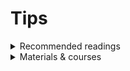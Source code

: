 # Tips

<details>
  <summary>Recommended readings</summary>
<summary>Fifty years of Landsat science and impacts</summary>

  Uncover the incredible story of Landsat's 50-year journey! Discover how this pioneering remote sensing technology has transformed our understanding of Earth and its dynamic changes.

📰 [*Check out this paper*](https://www.sciencedirect.com/science/article/pii/S0034425722003054)

![Reading (1)](https://github.com/rafaelatiengo/Tips/assets/77443417/0390d1e9-d05b-4375-a111-2dec75f8cd3c)
<div align="center" width="50px">
<img src="![Reading (1)](https://github.com/rafaelatiengo/Tips/assets/77443417/0390d1e9-d05b-4375-a111-2dec75f8cd3c)" />
</div>

<summary> Google Earth Engine: A Global Analysis and Future Trends</summary>
Are you interested in understanding the primary applications of the Google Earth Engine? 
Would you like to know which articles are most frequently cited? 
Which nations are at the forefront of utilizing this platform?

📰 [*Check out this paper*](https://www.mdpi.com/2072-4292/15/14/3675)

![1690799235546](https://github.com/rafaelatiengo/Tips/assets/77443417/06179c48-65da-4a84-a458-0427474bb86f)
<div align="center" width="50px">
<img src="![Reading (1)](![1690799235546](https://github.com/rafaelatiengo/Tips/assets/77443417/06179c48-65da-4a84-a458-0427474bb86f)" />
</div>
</details>

<details>
<summary>Materials & courses</summary>
</details>
